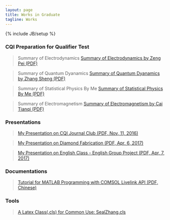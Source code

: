 ```yaml
---
layout: page
title: Works in Graduate
tagline: Works
---
```

{% include JB/setup %}

### CQI Preparation for Qualifier Test

> Summary of Electrodynamics
[Summary of Electrodynamics by Zeng Pei (PDF)](/assets/files/2016-09-02-electrodynamics.pdf)

> Summary of Quantum Dyanamics
[Summary of Quantum Dyanamics by Zhang Sheng (PDF)](/assets/files/2016-09-17-quantumdynamics.pdf)

> Summary of Statistical Physics By Me
[Summary of Statistical Physics By Me (PDF)](/assets/files/2016-09-17-statistical-physics.pdf)

> Summary of Electromagnetism
[Summary of Electromagnetism by Cai Tianqi (PDF)](/assets/files/2016-09-17-electromagnitism.pdf)

### Presentations

> [My Presentation on CQI Journal Club (PDF, Nov, 11, 2016)](/assets/files/2016-11-11-CQI-Journal-Club.pdf)

> [My Presentation on Diamond Fabrication (PDF, Apr, 6, 2017)](/assets/files/2017-04-07-Fabrication-of-SIL.pdf)

> [My Presentation on English Class - English Group Project (PDF, Apr, 7, 2017)](/assets/files/2017-04-07-English-Group.pdf)

### Documentations

> [Tutorial for MATLAB Programming with COMSOL Livelink API (PDF, Chinese)](/assets/files/2016-11-05-MATLAB-with-COMSOL.pdf)

### Tools

> [A Latex Class(.cls) for Common Use: SealZhang.cls](/assets/files/2016-10-17-SealZhang.cls)